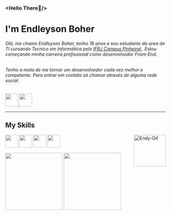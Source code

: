### <Hello There👾/>

# I'm Endleyson Boher

###### Olá, me chamo Endleyson Boher, tenho 18 anos e sou estudante da area de TI cursando Tecnico em Informática pelo <a href="https://portal.ifrj.edu.br/pinheiral"> IFRJ Campus Pinheiral </a>. Estou começando minha carreira profissional como desenvolvedor Front-End.

###### Tenho a meta de me tornar um desenvolvedor cada vez melhor e competente. Para entrar em contato só chamar através de alguma rede social:


<a href="https://www.instagram.com/endleyson_boher/" target="_blank"> 
    <img aling="center" src="https://image.flaticon.com/icons/png/512/1384/1384063.png" width="40" style="max-width:100%" >
</a>

<a href="https://api.whatsapp.com/send?phone=5524992817903&text=Ol%C3%A1%2C%20eu%20vim%20atrav%C3%A9s%20do%20seu%20GitHub."  target="_blank"> 
    <img src="https://image.flaticon.com/icons/png/512/2111/2111728.png" width="40" style="max-width:100%" >
</a>






------- 
## My Skills

<img aling="center" src="https://cdn.jsdelivr.net/gh/devicons/devicon/icons/css3/css3-original.svg" width="40" style="max-width:100%"> <img aling="center" src="https://cdn.jsdelivr.net/gh/devicons/devicon/icons/html5/html5-original.svg" width="40" style="max-width:100%">
<img aling="center" src="https://cdn.jsdelivr.net/gh/devicons/devicon/icons/javascript/javascript-original.svg" width="40" style="max-width:100%">
<img src="https://cdn.jsdelivr.net/gh/devicons/devicon/icons/c/c-plain.svg" width="40" style="max-width:100%"/>
<img align="right" alt="Endy-Gif" src="https://cdn.discordapp.com/attachments/814329883114602536/883496281908084766/Webp.net-gifmaker.gif" width="100" style="max-width:100%">



<img height="180em" src="https://github-readme-stats.vercel.app/api/top-langs/?username=endleyson-boher&layout=compact&langs_count=7&theme=dracula"/>
<img height="180em" src="https://github-readme-stats.vercel.app/api?username=endleyson-boher&show_icons=true&theme=dracula&include_all_commits=true&count_private=true"/>
 





<!--
**Endleyson-Boher/Endleyson-Boher** is a ✨ _special_ ✨ repository because its `README.md` (this file) appears on your GitHub profile.

Here are some ideas to get you started:

- 🔭 I’m currently working on ...
- 🌱 I’m currently learning ...
- 👯 I’m looking to collaborate on ...
- 🤔 I’m looking for help with ...
- 💬 Ask me about ...
- 📫 How to reach me: ...
- 😄 Pronouns: ...
- ⚡ Fun fact: ...
-->

